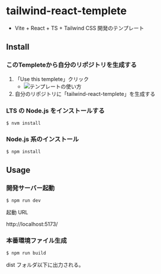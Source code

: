 # tailwind-react-templete

- Vite + React + TS + Tailwind CSS 開発のテンプレート

## Install

### このTempleteから自分のリポジトリを生成する

1. 「Use this templete」クリック
    - <img src="https://res.cloudinary.com/wywy-llc/image/upload/v1661564881/use_templete_tutd1z.png" alt="テンプレートの使い方">
2. 自分のリポジトリに「tailwind-react-templete」を生成する

### LTS の Node.js をインストールする

```
$ nvm install
```

### Node.js 系のインストール

```
$ npm install
```

## Usage

### 開発サーバー起動

```
$ npm run dev
```

起動 URL

http://localhost:5173/

### 本番環境ファイル生成

```
$ npm run build
```

dist フォルダ以下に出力される。
